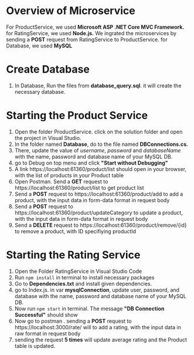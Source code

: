 # Overview of Microservice
For ProductService, we used <strong>Microsoft ASP .NET Core MVC Framework.</strong> for RatingService, we used <strong>Node.js.</strong> We ingrated the microservices by sending a <strong>POST</strong> request from RatingService to ProductService. for Database, we used <strong>MySQL</strong>

# Create Database 
1. In Database, Run the files from <strong>database_query.sql</strong>. it will create the necessary database.

# Starting the Product Service
1. Open the folder ProductService. click on the solution folder and open the project in Visual Studio.
2. In the folder named <strong>Database</strong>, do to the file named <strong>DBConnections.cs.</strong>
3. There, update the value of <i>username</i>, <i>password</i> and <i>databaseName</i> with the name, password and database name of your MySQL DB.
4. go to Debug on top menu and click <b>"Start without Debugging"</b>
5. A link https://localhost:61360/product/list should open in your browser, with the list of products in your Product table
6. Open Postman. Send a <strong>GET</strong> request to https://localhost:61360/product/list to get product list
7. Send a <strong>POST</strong> request to https://localhost:61360/product/add to add a product, with the input data in form-data format in request body
8. Send a <strong>POST</strong> request to https://localhost:61360/product/updateCategory to update a product, with the input data in form-data format in request body
9. Send a <strong>DELETE</strong> request to https://localhost:61360/product/remove/{id} to remove a product, with ID specifiying productId

# Starting the Rating Service
1. Open the Folder RatingService in Visual Studio Code
2. Run `npm install` in terminal to install necessary packages
3. Go to <strong>Dependencies.txt</strong> and install given dependencies.
4. go to Index.js. in var <strong>mysqlConnection</strong>, update user, password, and database with the name, password and database name of your MySQL DB.
5. Now run `npm start` in terminal. The message <strong>"DB Connection Successful"</strong> should show
6. Now go to postman . sending a <strong>POST</strong> request to https://localhost:3000/rate/ will to add a rating, with the input data in raw format in request body
7. sending the request <strong>5 times</strong>  will update average rating and the Product table is updated.
